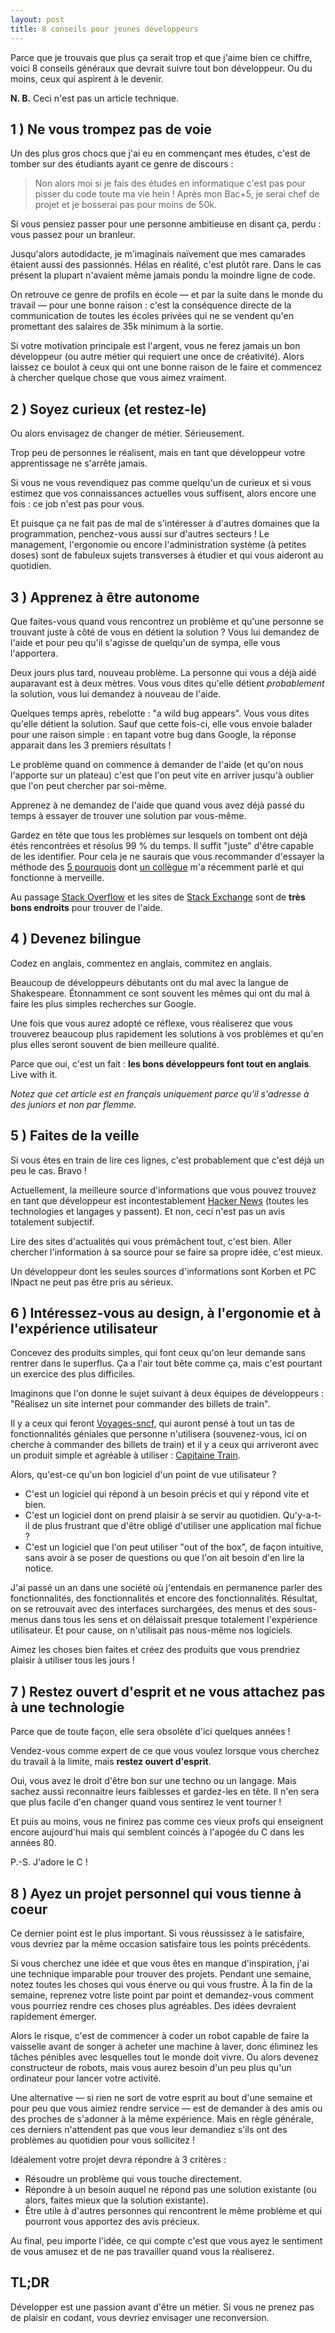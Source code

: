```yaml
---
layout: post
title: 8 conseils pour jeunes développeurs
---
```




Parce que je trouvais que plus ça serait trop et que j'aime bien ce chiffre, voici 8 conseils généraux que devrait suivre tout bon développeur. Ou du moins, ceux qui aspirent à le devenir.

**N. B.** Ceci n'est pas un article technique.



## 1 ) Ne vous trompez pas de voie

Un des plus gros chocs que j'ai eu en commençant mes études, c'est de tomber sur des étudiants ayant ce genre de discours :

> Non alors moi si je fais des études en informatique c'est pas pour pisser du code toute ma vie hein ! Après mon Bac+5, je serai chef de projet et je bosserai pas pour moins de 50k.

Si vous pensiez passer pour une personne ambitieuse en disant ça, perdu : vous passez pour un branleur.

Jusqu'alors autodidacte, je m'imaginais naïvement que mes camarades étaient aussi des passionnés. Hélas en réalité, c'est plutôt rare. Dans le cas présent la plupart n'avaient même jamais pondu la moindre ligne de code.

On retrouve ce genre de profils en école — et par la suite dans le monde du travail — pour une bonne raison : c'est la conséquence directe de la communication de toutes les écoles privées qui ne se vendent qu'en promettant des salaires de 35k minimum à la sortie.

Si votre motivation principale est l'argent, vous ne ferez jamais un bon développeur (ou autre métier qui requiert une once de créativité). Alors laissez ce boulot à ceux qui ont une bonne raison de le faire et commencez à chercher quelque chose que vous aimez vraiment.



## 2 ) Soyez curieux (et restez-le)

Ou alors envisagez de changer de métier. Sérieusement.

Trop peu de personnes le réalisent, mais en tant que développeur votre apprentissage ne s'arrête jamais.

Si vous ne vous revendiquez pas comme quelqu'un de curieux et si vous estimez que vos connaissances actuelles vous suffisent, alors encore une fois : ce job n'est pas pour vous.

Et puisque ça ne fait pas de mal de s'intéresser à d'autres domaines que la programmation, penchez-vous aussi sur d'autres secteurs ! Le management, l'ergonomie ou encore l'administration système (à petites doses) sont de fabuleux sujets transverses à étudier et qui vous aideront au quotidien.



## 3 ) Apprenez à être autonome

Que faites-vous quand vous rencontrez un problème et qu'une personne se trouvant juste à côté de vous en détient la solution ? Vous lui demandez de l'aide et pour peu qu'il s'agisse de quelqu'un de sympa, elle vous l'apportera.

Deux jours plus tard, nouveau problème. La personne qui vous a déjà aidé auparavant est à deux mètres. Vous vous dites qu'elle détient *probablement* la solution, vous lui demandez à nouveau de l'aide.

Quelques temps après, rebelotte : "a wild bug appears". Vous vous dites qu'elle détient la solution. Sauf que cette fois-ci, elle vous envoie balader pour une raison simple : en tapant votre bug dans Google, la réponse apparait dans les 3 premiers résultats !

Le problème quand on commence à demander de l'aide (et qu'on nous l'apporte sur un plateau) c'est que l'on peut vite en arriver jusqu'à oublier que l'on peut chercher par soi-même.

Apprenez à ne demandez de l'aide que quand vous avez déjà passé du temps à essayer de trouver une solution par vous-même.

Gardez en tête que tous les problèmes sur lesquels on tombent ont déjà étés rencontrées et résolus 99 % du temps. Il suffit "juste" d'être capable de les identifier. Pour cela je ne saurais que vous recommander d'essayer la méthode des [5 pourquois](http://en.wikipedia.org/wiki/5_Whys) dont [un collègue](http://twitter.com/mikaelrandy) m'a récemment parlé et qui fonctionne à merveille.

Au passage [Stack Overflow](http://stackoverflow.com/) et les sites de [Stack Exchange](http://stackexchange.com/sites) sont de **très bons endroits** pour trouver de l'aide.



## 4 ) Devenez bilingue

Codez en anglais, commentez en anglais, commitez en anglais.

Beaucoup de développeurs débutants ont du mal avec la langue de Shakespeare. Étonnamment ce sont souvent les mêmes qui ont du mal à faire les plus simples recherches sur Google.

Une fois que vous aurez adopté ce réflexe, vous réaliserez que vous trouverez beaucoup plus rapidement les solutions à vos problèmes et qu'en plus elles seront souvent de bien meilleure qualité.

Parce que oui, c'est un fait : **les bons développeurs font tout en anglais**. Live with it.

*Notez que cet article est en français uniquement parce qu'il s'adresse à des juniors et non par flemme.*



## 5 ) Faites de la veille

Si vous êtes en train de lire ces lignes, c'est probablement que c'est déjà un peu le cas. Bravo !

Actuellement, la meilleure source d'informations que vous pouvez trouvez en tant que développeur est incontestablement [Hacker News](http://news.ycombinator.com/) (toutes les technologies et langages y passent).  Et non, ceci n'est pas un avis totalement subjectif.

Lire des sites d'actualités qui vous prémâchent tout, c'est bien. Aller chercher l'information à sa source pour se faire sa propre idée, c'est mieux.

Un développeur dont les seules sources d'informations sont Korben et PC INpact ne peut pas être pris au sérieux.



## 6 ) Intéressez-vous au design, à l'ergonomie et à l'expérience utilisateur

Concevez des produits simples, qui font ceux qu'on leur demande sans rentrer dans le superflus. Ça a l'air tout bête comme ça, mais c'est pourtant un exercice des plus difficiles. 

Imaginons que l'on donne le sujet suivant à deux équipes de développeurs : "Réalisez un site internet pour commander des billets de train".

Il y a ceux qui feront [Voyages-sncf](http://www.voyages-sncf.com/), qui auront pensé à tout un tas de fonctionnalités géniales que personne n'utilisera (souvenez-vous, ici on cherche à commander des billets de train) et il y a ceux qui arriveront avec un produit simple et agréable à utiliser : [Capitaine Train](http://www.capitainetrain.com/).

Alors, qu'est-ce qu'un bon logiciel d'un point de vue utilisateur ? 

  * C'est un logiciel qui répond à un besoin précis et qui y répond vite et bien.
  * C'est un logiciel dont on prend plaisir à se servir au quotidien. Qu'y-a-t-il de plus frustrant que d'être obligé d'utiliser une application mal fichue ?
  * C'est un logiciel que l'on peut utiliser "out of the box", de façon intuitive, sans avoir à se poser de questions ou que l'on ait besoin d'en lire la notice.

J'ai passé un an dans une société où j'entendais en permanence parler des fonctionnalités, des fonctionnalités et encore des fonctionnalités. Résultat, on se retrouvait avec des interfaces surchargées, des menus et des sous-menus dans tous les sens et on délaissait presque totalement l'expérience utilisateur. Et pour cause, on n'utilisait pas nous-même nos logiciels.

Aimez les choses bien faites et créez des produits que vous prendriez plaisir à utiliser tous les jours !



## 7 ) Restez ouvert d'esprit et ne vous attachez pas à une technologie

Parce que de toute façon, elle sera obsolète d'ici quelques années !

Vendez-vous comme expert de ce que vous voulez lorsque vous cherchez du travail à la limite, mais **restez ouvert d'esprit**.

Oui, vous avez le droit d'être bon sur une techno ou un langage. Mais sachez aussi reconnaitre leurs faiblesses et gardez-les en tête. Il n'en sera que plus facile d'en changer quand vous sentirez le vent tourner !

Et puis au moins, vous ne finirez pas comme ces vieux profs qui enseignent encore aujourd'hui mais qui semblent coincés à l'apogée du C dans les années 80.

P.-S. J'adore le C !



## 8 ) Ayez un projet personnel qui vous tienne à coeur

Ce dernier point est le plus important. Si vous réussissez à le satisfaire, vous devriez par la même occasion satisfaire tous les points précédents.

Si vous cherchez une idée et que vous êtes en manque d'inspiration, j'ai une technique imparable pour trouver des projets. Pendant une semaine, notez toutes les choses qui vous énerve ou qui vous frustre. À la fin de la semaine, reprenez votre liste point par point et demandez-vous comment vous pourriez rendre ces choses plus agréables. Des idées devraient rapidement émerger.

Alors le risque, c'est de commencer à coder un robot capable de faire la vaisselle avant de songer à acheter une machine à laver, donc éliminez les tâches pénibles avec lesquelles tout le monde doit vivre. Ou alors devenez constructeur de robots, mais vous aurez besoin d'un peu plus qu'un ordinateur pour lancer votre activité.

Une alternative — si rien ne sort de votre esprit au bout d'une semaine et pour peu que vous aimiez rendre service — est de demander à des amis ou des proches de s'adonner à la même expérience. Mais en règle générale, ces derniers n'attendent pas que vous leur demandiez s'ils ont des problèmes au quotidien pour vous sollicitez !

Idéalement votre projet devra répondre à 3 critères :

  * Résoudre un problème qui vous touche directement.
  * Répondre à un besoin auquel ne répond pas une solution existante (ou alors, faites mieux que la solution existante).
  * Être utile à d'autres personnes qui rencontrent le même problème et qui pourront vous apportez des avis précieux.

Au final, peu importe l'idée, ce qui compte c'est que vous ayez le sentiment de vous amusez et de ne pas travailler quand vous la réaliserez.



## TL;DR

Développer est une passion avant d'être un métier. Si vous ne prenez pas de plaisir en codant, vous devriez envisager une reconversion.
